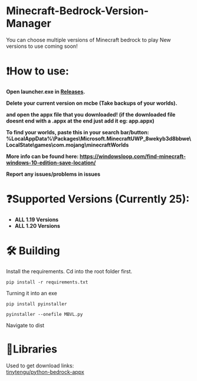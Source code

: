 
# Minecraft-Bedrock-Version-Manager
You can choose multiple versions of Minecraft bedrock to play
New versions to use coming soon!
<strong>
# ❗How to use:
Open  launcher.exe in [Releases](https://github.com/crystalvortex/Minecraft-Bedrock-Version-Manager/releases). </br>

Delete your current version on mcbe (Take backups of your worlds). </br>

and open the appx file that you downloaded! (if the downloaded file doesnt end with a .appx at the end just add it eg: app.appx) </br>

To find your worlds, paste this in your search bar/button: </br>
%LocalAppData%\Packages\Microsoft.MinecraftUWP_8wekyb3d8bbwe\LocalState\games\com.mojang\minecraftWorlds

More info can be found here: https://windowsloop.com/find-minecraft-windows-10-edition-save-location/ </br>

Report any issues/problems in issues

# ❓Supported Versions (Currently 25):
+ ALL 1.19 Versions
+ ALL 1.20 Versions


</strong>


# 🛠️ Building
Install the requirements. Cd into the root folder first. </br>
```
pip install -r requirements.txt
```
Turning it into an exe </br>
```
pip install pyinstaller
```

```
pyinstaller --onefile MBVL.py
```

Navigate to dist 

# 📕Libraries
Used to get download links: </br>
[tinytengu/python-bedrock-appx](https://github.com/tinytengu/python-bedrock-appx) </br>
